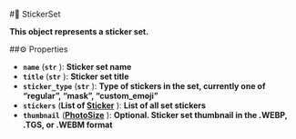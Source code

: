 #🔮 StickerSet

**This object represents a sticker set.**

##⚙️ Properties

- **`name`** (**`str`** ): **Sticker set name**
- **`title`** (**`str`** ): **Sticker set title**
- **`sticker_type`** (**`str`** ): **Type of stickers in the set, currently one of “regular”, “mask”, “custom_emoji”**
- **`stickers`** (**List of [Sticker](Sticker.md)** ): **List of all set stickers**
- **`thumbnail`** (**[PhotoSize](PhotoSize.md)** ): **Optional. Sticker set thumbnail in the .WEBP, .TGS, or .WEBM format**
